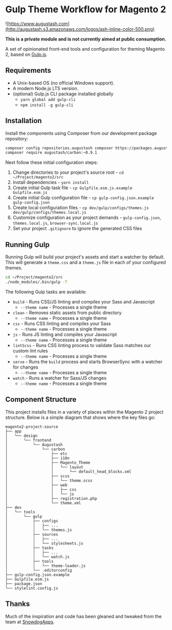 # Gulp Theme Workflow for Magento 2

![https://www.augustash.com](http://augustash.s3.amazonaws.com/logos/ash-inline-color-500.png)

**This is a private module and is not currently aimed at public consumption.**

A set of opinionated front-end tools and configuration for theming Magento 2, based on [Gulp.js](https://gulpjs.com/).

## Requirements

* A Unix-based OS (no official Windows support).
* A modern Node.js LTS version.
* (optional) Gulp.js CLI package installed globally
    * `yarn global add gulp-cli`
    * `npm install -g gulp-cli`

## Installation

Install the components using Composer from our development package repository:

```bash
composer config repositories.augustash composer https://packages.augustash.com/repo/private
composer require augustash/carbon:~0.9.1
```

Next follow these initial configuration steps:

1. Change directories to your project's source root - `cd ~/Project/magento2/src`
2. Install dependencies - `yarn install`
3. Create initial Gulp task file - `cp Gulpfile.esm.js.example Gulpfile.esm.js`
4. Create initial Gulp configuration file - `cp gulp-config.json.example gulp-config.json`
5. Create local configuration files - `cp dev/gulp/configs/themes.js dev/gulp/configs/themes.local.js`
6. Customize configuration as your project demands - `gulp-config.json`, `themes.local.js`, `browser-sync.local.js`
7. Set your project `.gitignore` to ignore the generated CSS files

## Running Gulp

Running Gulp will build your project's assets and start a watcher by default. This will generate a `theme.css` and a `theme.js` file in each of your configured themes.

```bash
cd ~/Project/magento2/src
./node_modules/.bin/gulp -T
```

The following Gulp tasks are available:

* `build` - Runs CSS/JS linting and compiles your Sass and Javascript
    * `--theme name` - Processes a single theme
* `clean` - Removes static assets from public directory
    * `--theme name` - Processes a single theme
* `css` - Runs CSS linting and compiles your Sass
    * `--theme name` - Processes a single theme
* `js` - Runs JS linting and compiles your Javascript
    * `--theme name` - Processes a single theme
* `lintScss` - Runs CSS linting process to validate Sass matches our custom lint rules
    * `--theme name` - Processes a single theme
* `serve` - Runs the `build` process and starts BrowserSync with a watcher for changes
    * `--theme name` - Processes a single theme
* `watch` - Runs a watcher for Sass/JS changes
    * `--theme name` - Processes a single theme

## Component Structure

This project installs files in a variety of places within the Magento 2 project structure. Below is a simple diagram that shows where the key files go:

```text
magento2-project-source
├── app
│   └── design
│       └── frontend
│           └── Augustash
│               └── carbon
│                   ├── etc
│                   ├── i18n
│                   ├── Magento_Theme
│                   │   └── layout
│                   │       └── default_head_blocks.xml
│                   ├── scss
│                   │   └── theme.scss
│                   ├── web
│                   │   ├── css
│                   │   └── js
│                   ├── registration.php
│                   └── theme.xml
├── dev
│   └── tools
│       └── gulp
│           ├── configs
│           │   ├── ...
│           │   └── themes.js
│           ├── sources
│           │   ├── ...
│           │   └── stylesheets.js
│           ├── tasks
│           │   ├── ...
│           │   └── watch.js
│           ├── tools
│           │   └── theme-loader.js
│           └── .editorconfig
├── gulp-config.json.example
├── Gulpfile.esm.js
├── package.json
└── stylelint.config.js
```

## Thanks

Much of the inspiration and code has been gleaned and tweaked from the team at [SnowdogApps](https://github.com/SnowdogApps/magento2-frontools).
